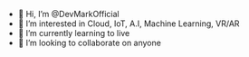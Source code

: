 - 👋 Hi, I’m @DevMarkOfficial
- 👀 I’m interested in Cloud, IoT, A.I, Machine Learning, VR/AR
- 🌱 I’m currently learning to live
- 💞️ I’m looking to collaborate on anyone

<!---
DevMarkOfficial/DevMarkOfficial is a ✨ special ✨ repository because its `README.md` (this file) appears on your GitHub profile.
You can click the Preview link to take a look at your changes.
--->

